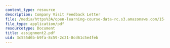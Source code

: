 ```yaml
---
content_type: resource
description: Company Visit Feedback Letter
file: /media/https%3A/open-learning-course-data-rc.s3.amazonaws.com/15-974-leadership-lab-spring-2003/3c555d6bb9fa8c592c218cd61c5e4feb_assignment2.pdf
file_type: application/pdf
resourcetype: Document
title: assignment2.pdf
uid: 3c555d6b-b9fa-8c59-2c21-8cd61c5e4feb
---
```

